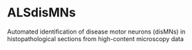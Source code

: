 # ALSdisMNs
Automated identification of disease motor neurons (disMNs) in histopathological sections from high-content microscopy data
